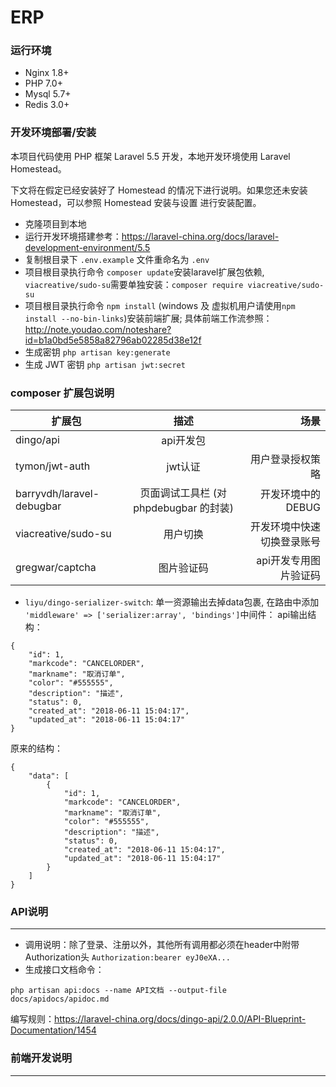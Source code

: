 # ERP

### 运行环境
* Nginx 1.8+
* PHP 7.0+
* Mysql 5.7+
* Redis 3.0+

### 开发环境部署/安装
 
 本项目代码使用 PHP 框架 Laravel 5.5 开发，本地开发环境使用 Laravel Homestead。
 
 下文将在假定已经安装好了 Homestead 的情况下进行说明。如果您还未安装 Homestead，可以参照 Homestead 安装与设置 进行安装配置。
 

* 克隆项目到本地
* 运行开发环境搭建参考：https://laravel-china.org/docs/laravel-development-environment/5.5
* 复制根目录下 `.env.example` 文件重命名为 `.env`
* 项目根目录执行命令 `composer update`安装laravel扩展包依赖,
  `viacreative/sudo-su`需要单独安装：`composer require viacreative/sudo-su`
* 项目根目录执行命令 `npm install` (windows 及 虚拟机用户请使用`npm install --no-bin-links`)安装前端扩展;
  具体前端工作流参照：http://note.youdao.com/noteshare?id=b1a0bd5e5858a82796ab02285d38e12f
* 生成密钥 `php artisan key:generate`
* 生成 JWT 密钥 `php artisan jwt:secret`


###  composer 扩展包说明
  
| 扩展包 | 描述 | 场景 | 
| - | :-: | -: |
| dingo/api | api开发包 |  | 
| tymon/jwt-auth | jwt认证 | 用户登录授权策略 |
| barryvdh/laravel-debugbar | 页面调试工具栏 (对 phpdebugbar 的封装) | 开发环境中的 DEBUG |
| viacreative/sudo-su | 用户切换 | 开发环境中快速切换登录账号 |
| gregwar/captcha | 图片验证码 | api开发专用图片验证码 |
*  `liyu/dingo-serializer-switch`: 单一资源输出去掉data包裹,
   在路由中添加 `'middleware' => ['serializer:array', 'bindings']`中间件：
   api输出结构：
```
{
    "id": 1,
    "markcode": "CANCELORDER",
    "markname": "取消订单",
    "color": "#555555",
    "description": "描述",
    "status": 0,
    "created_at": "2018-06-11 15:04:17",
    "updated_at": "2018-06-11 15:04:17"
}
```
原来的结构：
```
{
    "data": [
        {
            "id": 1,
            "markcode": "CANCELORDER",
            "markname": "取消订单",
            "color": "#555555",
            "description": "描述",
            "status": 0,
            "created_at": "2018-06-11 15:04:17",
            "updated_at": "2018-06-11 15:04:17"
        }
    ]
}
```

 

### API说明
 
---
* 调用说明：除了登录、注册以外，其他所有调用都必须在header中附带Authorization头 `Authorization:bearer eyJ0eXA...`
* 生成接口文档命令：

`php artisan api:docs --name API文档 --output-file docs/apidocs/apidoc.md`

编写规则：https://laravel-china.org/docs/dingo-api/2.0.0/API-Blueprint-Documentation/1454

### 前端开发说明 
 
 ---
